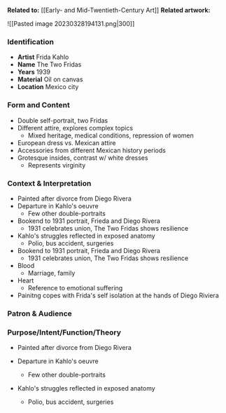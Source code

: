 **Related to:** [[Early- and Mid-Twentieth-Century Art]]
**Related artwork:** 

![[Pasted image 20230328194131.png|300]]

### Identification
- **Artist** Frida Kahlo
- **Name** The Two Fridas
- **Years** 1939
- **Material** Oil on canvas
- **Location** Mexico city

### Form and Content
-   Double self-portrait, two Fridas
-   Different attire, explores complex topics
    -   Mixed heritage, medical conditions, repression of women
-   European dress vs. Mexican attire
-   Accessories from different Mexican history periods
-   Grotesque insides, contrast w/ white dresses
	- Represents virginity

### Context & Interpretation
-   Painted after divorce from Diego Rivera
-   Departure in Kahlo's oeuvre
    -   Few other double-portraits
-   Bookend to 1931 portrait, Frieda and Diego Rivera
    -   1931 celebrates union, The Two Fridas shows resilience
-   Kahlo's struggles reflected in exposed anatomy
    -   Polio, bus accident, surgeries
-   Bookend to 1931 portrait, Frieda and Diego Rivera
    -   1931 celebrates union, The Two Fridas shows resilience
- Blood
	- Marriage, family
- Heart
	- Reference to emotional suffering
- Painitng copes with Frida's self isolation at the hands of Diego Riviera

### Patron & Audience

### Purpose/Intent/Function/Theory
-   Painted after divorce from Diego Rivera
-   Departure in Kahlo's oeuvre
    -   Few other double-portraits

-   Kahlo's struggles reflected in exposed anatomy
    -   Polio, bus accident, surgeries